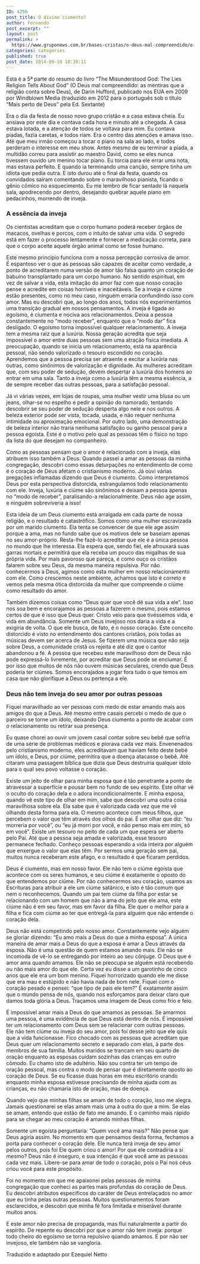 ```yaml
---
ID: 4256
post_title: O divino ciumento?
author: Fernando
post_excerpt: ""
layout: post
permalink: >
  https://www.gruponews.com.br/bases-cristas/o-deus-mal-compreendido/o-divino-ciumento
categories: categories
published: true
post_date: 2014-09-10 10:30:11
---
```

Esta é a 5ª parte do resumo do livro “The Misunderstood God: The Lies Religion Tells About God” (O Deus mal compreendido: as mentiras que a religião conta sobre Deus), de Darin Hufford, publicado nos EUA em 2009 por Windblown Media (traduzido em 2012 para o português sob o título “Mais perto de Deus” pela Ed. Sextante)

Era o dia da festa de nosso novo grupo cristão e a casa estava cheia. Eu ansiava por este dia e contava cada hora e minuto até a chegada. A casa estava lotada, e a atenção de todos se voltava para mim. Eu contava piadas, fazia caretas, e todos riam. Era o centro das atenções e amava isso. Até que meu irmão começou a tocar o piano na sala ao lado, e todos perderam o interesse em meu show. Antes mesmo de eu terminar a piada, a multidão correu para assistir ao maestro David, como se eles nunca tivessem ouvido um menino tocar piano. Eu torcia para ele errar uma nota, mas estava perfeito. E quando ia terminando uma canção, sempre tinha um idiota que pedia outra. E isto durou até o final da festa, quando os convidados saíram comentando sobre o maravilhoso pianista, ficando o gênio cômico no esquecimento. Eu me lembro de ficar sentado lá naquela sala, apodrecendo por dentro, desejando quebrar aquele piano em pedacinhos, morrendo de inveja.
<h3>A essência da inveja</h3>
Os cientistas acreditam que o corpo humano poderá receber órgãos de macacos, ovelhas e porcos, com o intuito de salvar uma vida. O segredo está em fazer o processo lentamente e fornecer a medicação correta, para que o corpo aceite aquele órgão animal como se fosse humano.

Este mesmo princípio funciona com a nossa percepção corrosiva de amor. É espantoso ver o que as pessoas são capazes de aceitar como verdade, a ponto de acreditarem numa versão de amor tão falsa quanto um coração de babuíno transplantado para um corpo humano. No sentido espiritual, em vez de salvar a vida, esta imitação do amor faz com que nosso coração pense e acredite em coisas horríveis e inaceitáveis. Se a inveja e ciúme estão presentes, como no meu caso, ninguém erraria confundindo isso com amor. Mas eu descobri que, ao longo dos anos, todos nós experimentamos uma transição gradual em nossos pensamentos.
A inveja é ligada ao egoísmo, é ciumenta e nociva aos relacionamentos. Deixa a pessoa constantemente no “modo receber”, enquanto que o “modo dar” fica desligado. O egoísmo torna impossível qualquer relacionamento. A inveja tem a mesma raiz que a luxúria. Nossa geração acredita que seja impossível o amor entre duas pessoas sem uma atração física imediata. A preocupação, quando se inicia um relacionamento, está na aparência pessoal, não sendo valorizado o tesouro escondido no coração. Aprendemos que a pessoa precisa ser atraente e excitar a luxúria nas outras, como sinônimos de valorização e dignidade. As mulheres acreditam que, com seu poder de sedução, devem despertar a luxúria dos homens ao entrar em uma sala. Tanto a inveja como a luxúria têm a mesma essência, a de sempre receber das outras pessoas, para a satisfação pessoal.

Já vi várias vezes, em lojas de roupas, uma mulher vestir uma blusa ou um jeans, olhar-se no espelho e pedir a opinião do namorado, tentando descobrir se seu poder de sedução desperta algo nele e nos outros. A beleza exterior pode ser vista, tocada, usada, e não requer nenhuma intimidade ou aproximação emocional. Por outro lado, uma demonstração de beleza interior não traria nenhuma satisfação ou ganho pessoal para a pessoa egoísta. Este é o motivo pelo qual as pessoas têm o físico no topo da lista do que desejam no companheiro.

Como as pessoas pensam que o amor é relacionado com a inveja, elas atribuem isso também a Deus. Quando passei a amar as pessoas da minha congregação, descobri como essas deturpações no entendimento de como é o coração de Deus afetam o cristianismo moderno. Já ouvi várias pregações inflamadas dizendo que Deus é ciumento. Como interpretamos Deus por esta perspectiva distorcida, estrangulamos todo relacionamento com ele. Inveja, luxúria e ciúme são sinônimos e deixam a pessoa apenas no “modo de receber”, paralisando-a relacionalmente. Deus não age assim, e ninguém sobreviveria a isso!

Esta ideia de um Deus ciumento está arraigada em cada parte de nossa religião, e o resultado é catastrófico. Somos como uma mulher escravizada por um marido ciumento. Ela tenta se convencer de que ele age assim porque a ama, mas no fundo sabe que os motivos dele se baseiam apenas no seu amor-próprio. Resta-lhe fazê-lo acreditar que ele é a única pessoa no mundo que lhe interessa. Ela espera que, sendo fiel, ele afrouxará suas garras mortais e permitirá que ela receba um pouco das migalhas de sua própria vida. Por mais pavoroso que pareça, é como ouço os cristãos falarem sobre seu Deus, da mesma maneira repulsiva. Por não conhecermos a Deus, agimos como esta mulher em nosso relacionamento com ele. Como crescemos neste ambiente, achamos que isto é correto e vemos pela mesma ótica distorcida da mulher que compreende o ciúme como resultado do amor.

Também dizemos coisas como “Deus quer que você dê sua vida a ele”. Isso nos soa bem e encorajamos as pessoas a fazerem o mesmo, pois estamos certos de que é isso que Deus quer. Cristo veio para que tivéssemos vida, e vida em abundância. Somente um Deus invejoso nos daria a vida e a exigiria de volta. O que ele busca, de fato, é o nosso coração. Este conceito distorcido é visto no entendimento dos cantores cristãos, pois todas as músicas devem ser acerca de Jesus. Se fizerem uma música que não seja sobre Deus, a comunidade cristã os rejeita e até diz que o cantor abandonou a fé. A pessoa que recebeu este maravilhoso dom de Deus não pode expressá-lo livremente, por acreditar que Deus pode se enciumar. É por isso que muitos de nós não ouvem músicas seculares, crendo que Deus poderia ter ciúmes. Somos encorajados a jogar fora tudo o que temos em casa que não glorifique a Deus ou pertença a ele.
<h3>Deus não tem inveja do seu amor por outras pessoas</h3>
Fiquei maravilhado ao ver pessoas com medo de estar amando mais aos amigos do que a Deus. Até mesmo entre casais percebi o medo de que o parceiro se torne um ídolo, deixando Deus ciumento a ponto de acabar com o relacionamento ou retirar sua presença.

Eu quase chorei ao ouvir um jovem casal contar sobre seu bebê que sofria de uma série de problemas médicos e piorava cada vez mais. Envenenados pelo cristianismo moderno, eles acreditavam que haviam feito deste bebê um ídolo, e Deus, por ciúme, permitira que a doença atacasse o bebê. Até citaram uma passagem bíblica que dizia que Deus destruiria qualquer ídolo para o qual seu povo voltasse o coração.

Existe um jeito de olhar para minha esposa que é tão penetrante a ponto de atravessar a superfície e pousar bem no fundo de seu espírito. Este olhar vê o oculto do coração dela e o adora incondicionalmente. E minha esposa, quando vê este tipo de olhar em mim, sabe que descobri uma outra coisa maravilhosa sobre ela. Ela sabe que é valorizada cada vez que me vê olhando desta forma para ela. O mesmo acontece com meus filhos, que percebem o valor que têm através dos olhos do pai. É um olhar que diz: “eu morreria por você”, ou “eu já morri por você, e não penso mais em mim, só em você”. Existe um tesouro no peito de cada um que espera ser aberto pelo Pai. Até que a pessoa seja amada e valorizada, esse tesouro permanece fechado. Conheço pessoas esperando a vida inteira por alguém que enxergue o valor que elas têm. Por sermos uma geração sem pai, muitos nunca receberam este afago, e o resultado é que ficaram perdidos.

Deus é ciumento, mas em nosso favor. Ele não tem o ciúme egoísta que acontece com os seres humanos, e seu ciúme é exatamente o oposto do que entendemos por ciúme. Por não conhecermos seu coração, usamos as Escrituras para atribuir a ele um ciúme satânico, e isto é tão comum que nem o reconhecemos.
Quando um pai tem ciúme da filha por estar se relacionando com um homem que não a ama do jeito que ele ama, este ciúme não é em seu favor, mas em favor da filha. Ele quer o melhor para a filha e fica com ciúme ao ter que entregá-la para alguém que não entende o coração dela.

Deus não está competindo pelo nosso amor. Constantemente vejo alguém se gloriar dizendo: “Eu amo mais a Deus do que a minha esposa”. A única maneira de amar mais a Deus do que a esposa é amar a Deus através da esposa. Não é uma questão de quem estamos amando mais. Ele não se incomoda de vê-lo se entregando por inteiro ao seu cônjuge. O Deus que é amor ama quando amamos. Ele não se preocupa se alguém está recebendo ou não mais amor do que ele.
Certa vez eu disse a um garotinho de cinco anos que ele era um bom menino. Fiquei horrorizado quando ele me disse que era mau e estúpido e não havia nada de bom nele. Fiquei com o coração pesado e pensei: “que tipo de pais ele tem?” É exatamente assim que o mundo pensa de nós, quando nos esforçamos para deixar claro que damos toda glória a Deus. Traçamos uma imagem de Deus como frio e feio.

É impossível amar mais a Deus do que amamos as pessoas. Se amarmos uma pessoa, é uma evidência de que Deus está dentro de nós. É impossível ter um relacionamento com Deus sem se relacionar com outras pessoas. Ele não tem ciúme ou inveja do seu amor, pois foi desse jeito que ele quis que a vida funcionasse.
Fico chocado com as pessoas que acreditam que Deus quer um relacionamento secreto e separado com elas, à parte dos membros de sua família. Muitos maridos se trancam em seu quarto de oração enquanto as esposas cuidam sozinhas das crianças em outro cômodo. Eu chamo isto de adultério. Não sou contra ter um tempo de oração pessoal, mas contra o modo de pensar que é diretamente oposto ao coração de Deus. Se eu ficasse duas horas em meu escritório orando enquanto minha esposa estivesse precisando de minha ajuda com as crianças, eu não chamaria isto de oração, mas de doença.

Quando vejo que minhas filhas se amam de todo o coração, isso me alegra. Jamais questionarei se elas amam mais uma à outra do que a mim. Se elas se amam, entendo que estão de fato me amando. E o caminho mais rápido para se chegar ao meu coração é amando minhas filhas.

Somente um egoísta perguntaria: “Quem você ama mais?” Não pense que Deus agiria assim. No momento em que pensamos desta forma, fechamos a porta para conhecer o coração dele. Ele nunca terá inveja de seu amor pelos outros, pois foi Ele quem criou o amor! Por que ele contradiria a si mesmo? Deus não é inseguro, e sua intenção é que você ame as pessoas cada vez mais. Libere-se para amar de todo o coração, pois o Pai nos céus criou você para este propósito.

Foi no momento em que me apaixonei pelas pessoas de minha congregação que conheci as partes mais profundas do coração de Deus. Eu descobri atributos específicos do caráter de Deus entrelaçados no amor que eu tinha pelas outras pessoas. Muitos questionamentos foram esclarecidos, e descobri que minha fé fora limitada e miserável durante muitos anos.

E este amor não precisa de propaganda, mas flui naturalmente a partir do espírito. De repente eu descobri por que o amor não tem inveja: porque todo cheiro do egoísmo se torna repulsivo quando amamos. E por não ser invejoso, ele também não se vangloria.

Traduzido e adaptado por Ezequiel Netto